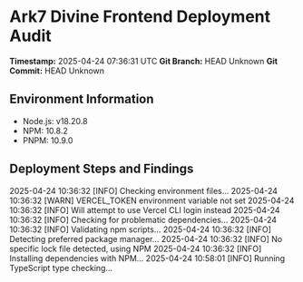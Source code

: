 # Ark7 Divine Frontend Deployment Audit
**Timestamp:** 2025-04-24 07:36:31 UTC
**Git Branch:** HEAD
Unknown
**Git Commit:** HEAD
Unknown

## Environment Information
- Node.js: v18.20.8
- NPM: 10.8.2
- PNPM: 10.9.0

## Deployment Steps and Findings
2025-04-24 10:36:32 [INFO] Checking environment files...
2025-04-24 10:36:32 [WARN] VERCEL_TOKEN environment variable not set
2025-04-24 10:36:32 [INFO] Will attempt to use Vercel CLI login instead
2025-04-24 10:36:32 [INFO] Checking for problematic dependencies...
2025-04-24 10:36:32 [INFO] Validating npm scripts...
2025-04-24 10:36:32 [INFO] Detecting preferred package manager...
2025-04-24 10:36:32 [INFO] No specific lock file detected, using NPM
2025-04-24 10:36:32 [INFO] Installing dependencies with NPM...
2025-04-24 10:58:01 [INFO] Running TypeScript type checking...
